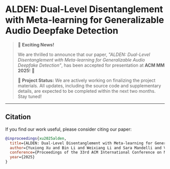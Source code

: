 # ALDEN: Dual-Level Disentanglement with Meta-learning for Generalizable Audio Deepfake Detection

> 🚀 **Exciting News!**
>
> We are thrilled to announce that our paper, *"ALDEN: Dual-Level Disentanglement with Meta-learning for Generalizable Audio Deepfake Detection"*, has been accepted for presentation at **ACM MM 2025**! 🎉
>
> 🚧 **Project Status:** We are actively working on finalizing the project materials. All updates, including the source code and supplementary details, are expected to be completed within the next two months. Stay tuned!

---

## Citation

If you find our work useful, please consider citing our paper:

```bibtex
@inproceedings{xu2025alden,
  title={ALDEN: Dual-Level Disentanglement with Meta-learning for Generalizable Audio Deepfake Detection},
  author={Yuxiong Xu and Bin Li and Weixiang Li and Sara Mandelli and Viola Negroni and Sheng Li},
  conference={Proceedings of the 33rd ACM International Conference on Multimedia (ACM MM)},
  year={2025}
}

